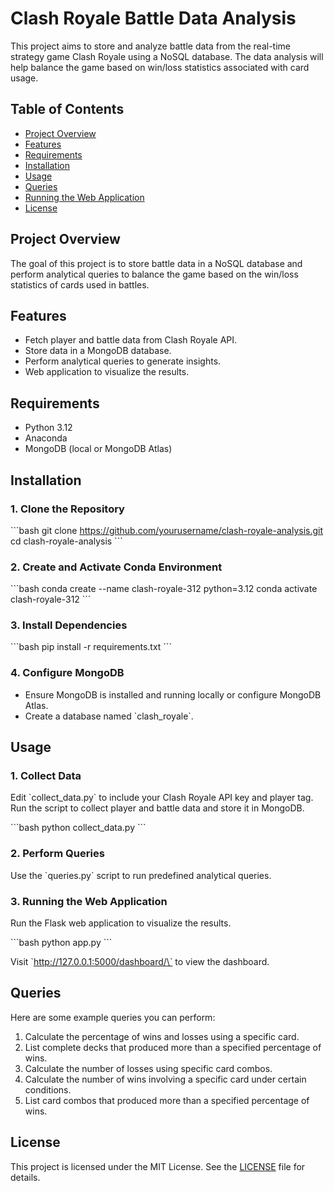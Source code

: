 
# Clash Royale Battle Data Analysis

This project aims to store and analyze battle data from the real-time strategy game Clash Royale using a NoSQL database. The data analysis will help balance the game based on win/loss statistics associated with card usage.

## Table of Contents
- [Project Overview](#project-overview)
- [Features](#features)
- [Requirements](#requirements)
- [Installation](#installation)
- [Usage](#usage)
- [Queries](#queries)
- [Running the Web Application](#running-the-web-application)
- [License](#license)

## Project Overview
The goal of this project is to store battle data in a NoSQL database and perform analytical queries to balance the game based on the win/loss statistics of cards used in battles.

## Features
- Fetch player and battle data from Clash Royale API.
- Store data in a MongoDB database.
- Perform analytical queries to generate insights.
- Web application to visualize the results.

## Requirements
- Python 3.12
- Anaconda
- MongoDB (local or MongoDB Atlas)

## Installation

### 1. Clone the Repository
\`\`\`bash
git clone https://github.com/yourusername/clash-royale-analysis.git
cd clash-royale-analysis
\`\`\`

### 2. Create and Activate Conda Environment
\`\`\`bash
conda create --name clash-royale-312 python=3.12
conda activate clash-royale-312
\`\`\`

### 3. Install Dependencies
\`\`\`bash
pip install -r requirements.txt
\`\`\`

### 4. Configure MongoDB
- Ensure MongoDB is installed and running locally or configure MongoDB Atlas.
- Create a database named \`clash_royale\`.

## Usage

### 1. Collect Data
Edit \`collect_data.py\` to include your Clash Royale API key and player tag.
Run the script to collect player and battle data and store it in MongoDB.

\`\`\`bash
python collect_data.py
\`\`\`

### 2. Perform Queries
Use the \`queries.py\` script to run predefined analytical queries.

### 3. Running the Web Application
Run the Flask web application to visualize the results.

\`\`\`bash
python app.py
\`\`\`

Visit \`http://127.0.0.1:5000/dashboard/\` to view the dashboard.

## Queries
Here are some example queries you can perform:

1. Calculate the percentage of wins and losses using a specific card.
2. List complete decks that produced more than a specified percentage of wins.
3. Calculate the number of losses using specific card combos.
4. Calculate the number of wins involving a specific card under certain conditions.
5. List card combos that produced more than a specified percentage of wins.

## License
This project is licensed under the MIT License. See the [LICENSE](LICENSE) file for details.
